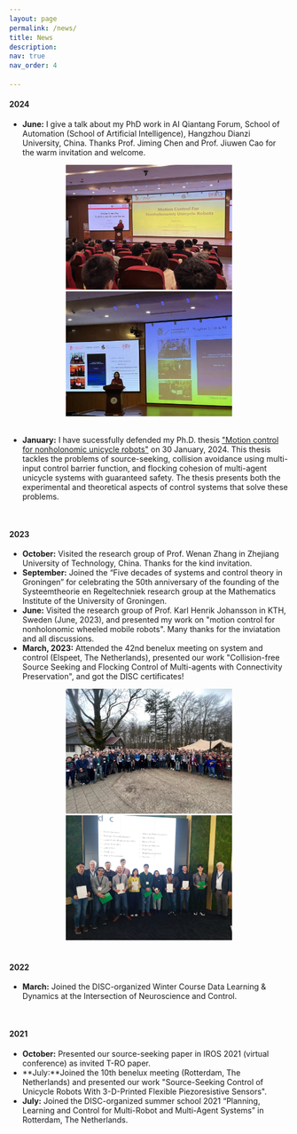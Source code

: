 ```yaml
---
layout: page
permalink: /news/
title: News
description: 
nav: true
nav_order: 4

---
```

#### 2024
- **June:** I give a talk about my PhD work in AI Qiantang Forum, School of Automation (School of Artificial Intelligence), Hangzhou Dianzi University, China. Thanks Prof. Jiming Chen and Prof. Jiuwen Cao for the warm invitation and welcome.
<center class="half">
    <img src="/assets/img/news/hangzhou_1.jpg" width="300"/>
    <img src="/assets/img/news/hangzhou_2.jpg" width="300"/>
</center>
<br>

-  **January:** I have sucessfully defended my Ph.D. thesis ["Motion control for nonholonomic unicycle robots"](https://research.rug.nl/en/publications/motion-control-for-nonholonomic-unicycle-robots)
 on 30 January, 2024. This thesis tackles the problems of source-seeking, collision avoidance using multi-input control barrier function, and flocking cohesion of multi-agent unicycle systems with guaranteed safety. The thesis presents both the experimental and theoretical aspects of control systems that solve these problems.   
<br>


#### 2023 
-  **October:**  Visited the research group of Prof. Wenan Zhang in Zhejiang University of Technology, China. Thanks for the kind invitation.
- **September:**  Joined the “Five decades of systems and control theory in Groningen” for celebrating the 50th anniversary of the founding of the Systeemtheorie en Regeltechniek research group at the Mathematics Institute of the University of Groningen. 
- **June:**  Visited the research group of Prof. Karl Henrik Johansson in KTH, Sweden (June, 2023), and presented my work on "motion control for nonholonomic wheeled mobile robots". Many thanks for the inviatation and all discussions.
- **March, 2023:** Attended the 42nd benelux meeting on system and control (Elspeet, The Netherlands), presented our work "Collision-free Source Seeking and Flocking Control of Multi-agents with Connectivity Preservation", and got the DISC certificates! 
<center class="half">
    <img src="/assets/img/news/disc_2023_1.jpg" width="300"/>
    <img src="/assets/img/news/disc_2023_2.jpg" width="300"/>
</center>


<br>


#### 2022
-  **March:** Joined the DISC-organized Winter Course Data Learning & Dynamics at the Intersection of Neuroscience and Control.

<br>


#### 2021
- **October:** Presented our source-seeking paper in IROS 2021 (virtual conference) as invited T-RO paper.
- **July:**Joined the 10th benelux meeting (Rotterdam, The Netherlands) and presented our work "Source-Seeking Control of Unicycle Robots With 3-D-Printed Flexible Piezoresistive Sensors".
- **July:** Joined the DISC-organized summer school 2021 “Planning, Learning and Control for Multi-Robot and Multi-Agent Systems” in Rotterdam, The Netherlands.


